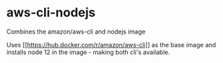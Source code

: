 # aws-cli-nodejs

Combines the amazon/aws-cli and nodejs image

Uses [[https://hub.docker.com/r/amazon/aws-cli]] as the base image and installs node 12 in the image - making both cli's available.
